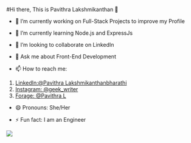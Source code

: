 #Hi there, This is Pavithra Lakshmikanthan 👋

- 🔭 I’m currently working on Full-Stack Projects to improve my Profile 

- 🌱 I’m currently learning Node.js and ExpressJs

- 👯 I’m looking to collaborate on LinkedIn

- 💬 Ask me about Front-End Development

- 📫 How to reach me: 
1. <a href="https://www.linkedin.com/in/pavithra-lakshmikanthabharathi-51a8ab1a3/"><i class="devicon-linkedin-plain colored"></i>LinkedIn:@Pavithra Lakshmikanthanbharathi</a>
2. [Instagram: @geek_writer](instagram.com/geek_writer/?hl=en)
3. [Forage: @Pavithra L](https://www.theforage.com/profile/YLuCTSvXiCv7w5YCB?ref=YLuCTSvXiCv7w5YCB)




- 😄 Pronouns: She/Her

- ⚡ Fun fact: I am an Engineer

<img src="https://github-readme-stats.vercel.app/api?username=Pavithephenomenal&&show_icons=true&title_color=F76E11&icon_color=bb2acf&text_color=daf7dc&bg_color=151515"/>
